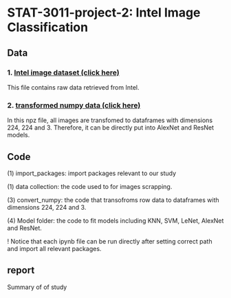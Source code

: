 # STAT-3011-project-2: Intel Image Classification


## Data
### 1. [Intel image dataset (click here)](https://drive.google.com/drive/folders/1d2qrliP_gJa1TB0ReBa58_roT1rHxbI3?usp=sharing) 
This file contains raw data retrieved from Intel.
### 2. [transformed numpy data (click here)](https://drive.google.com/file/d/1P6G9zwQvKL7lEmDiiSZD8Z6SaxjivjAX/view?usp=sharing)
In this npz file, all images are transfomed to dataframes with dimensions 224, 224 and 3. Therefore, it can be directly put into AlexNet and ResNet models.

## Code
(1) import_packages: import packages relevant to our study

(1) data collection: the code used to for images scrapping.

(3) convert_numpy: the code that transofroms row data to dataframes with dimensions 224, 224 and 3.

(4) Model folder: the code to fit models including KNN, SVM, LeNet, AlexNet and ResNet.

! Notice that each ipynb file can be run directly after setting correct path and import all relevant packages.

## report
Summary of of study
